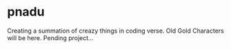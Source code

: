# pnadu
Creating a summation of creazy things in coding verse. Old Gold Characters will be here.
Pending project...
